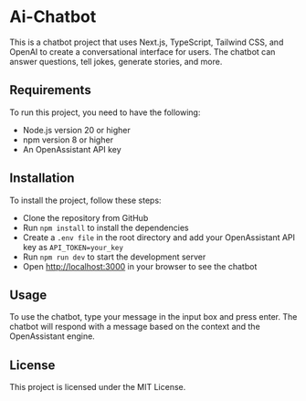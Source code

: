 # Ai-Chatbot

This is a chatbot project that uses Next.js, TypeScript, Tailwind CSS, and OpenAI to create a conversational interface for users. The chatbot can answer questions, tell jokes, generate stories, and more.

## Requirements

To run this project, you need to have the following:

- Node.js version 20 or higher
- npm version 8 or higher
- An OpenAssistant API key

## Installation

To install the project, follow these steps:

- Clone the repository from GitHub
- Run `npm install` to install the dependencies
- Create a `.env file` in the root directory and add your OpenAssistant API key as `API_TOKEN=your_key`
- Run `npm run dev` to start the development server
- Open <http://localhost:3000> in your browser to see the chatbot

## Usage

To use the chatbot, type your message in the input box and press enter. The chatbot will respond with a message based on the context and the OpenAssistant engine.

## License

This project is licensed under the MIT License.
